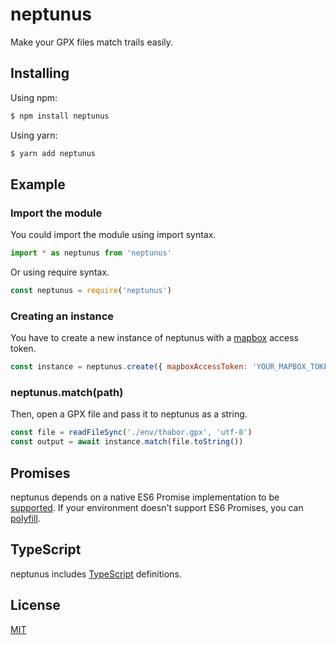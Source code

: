 # neptunus

Make your GPX files match trails easily.

## Installing

Using npm:

```bash
$ npm install neptunus
```

Using yarn:

```bash
$ yarn add neptunus
```

## Example

### Import the module

You could import the module using import syntax.

```js
import * as neptunus from 'neptunus'
```

Or using require syntax.

```js
const neptunus = require('neptunus')
```

### Creating an instance

You have to create a new instance of neptunus with a [mapbox](https://account.mapbox.com/access-tokens) access token.

```js
const instance = neptunus.create({ mapboxAccessToken: 'YOUR_MAPBOX_TOKEN_HERE' })
```

### neptunus.match(path)

Then, open a GPX file and pass it to neptunus as a string.

```js
const file = readFileSync('./env/thabor.gpx', 'utf-8')
const output = await instance.match(file.toString())
```

## Promises

neptunus depends on a native ES6 Promise implementation to be [supported](http://caniuse.com/promises).
If your environment doesn't support ES6 Promises, you can [polyfill](https://github.com/jakearchibald/es6-promise).

## TypeScript
neptunus includes [TypeScript](http://typescriptlang.org) definitions.

## License

[MIT](LICENSE)